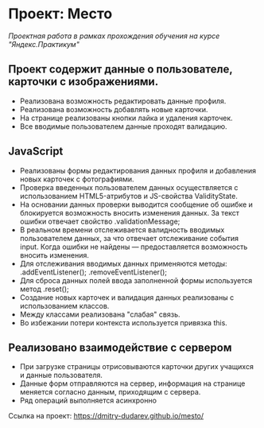# Проект: Место
*Проектная работа в рамках прохождения обучения на курсе "Яндекс.Практикум"*

## Проект содержит данные о пользователе, карточки с изображениями. 

* Реализована возможность редактировать данные профиля.
* Реализована возможность добавлять новые карточки.
* На странице реализованы кнопки лайка и удаления карточек.
* Все вводимые пользователем данные проходят валидацию. 

## JavaScript

* Реализованы формы редактирования данных профиля и добавления новых карточек с фотографиями. 
* Проверка введенных пользователем данных осуществляется с использованием HTML5-атрибутов и JS-свойства ValidityState.
* На основании данных проверки выводится сообщение об ошибке и блокируется возможность вносить изменения данных. За текст ошибки отвечает свойство .validationMessage;
* В реальном времени отслеживается валидность вводимых пользователем данных, за что отвечает отслеживание события input. Когда ошибки не найдены — предоставляется возможность вносить изменения. 
* Для отслеживания вводимых данных применяются методы:
    .addEventListener();
    .removeEventListener();
* Для сброса данных полей ввода заполненной формы используется метод .reset();
* Создание новых карточек и валидация данных реализованы с использованием классов.
* Между классами реализована "слабая" связь. 
* Во избежании потери контекста используется привязка this.

## Реализовано взаимодействие с сервером

* При загрузке страницы отрисовываются карточки других учащихся и данные пользователя.
* Данные форм отправляются на сервер, информация на странице меняется согласно данным, приходящим с сервера.
* Ряд операций выполняется асинхронно



Ссылка на проект:
  https://dmitry-dudarev.github.io/mesto/
